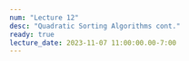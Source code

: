 ```yaml
---
num: "Lecture 12"
desc: "Quadratic Sorting Algorithms cont."
ready: true
lecture_date: 2023-11-07 11:00:00.00-7:00
---
```

